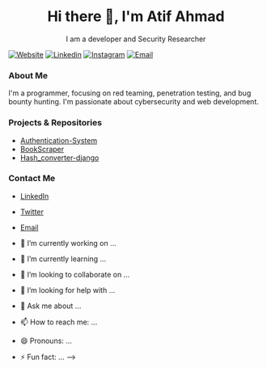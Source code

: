 <h1 align='center'> Hi there 👋, I'm Atif Ahmad   </h1>

<p align='center'>
  I am a developer and Security Researcher
</p>

 [![Website](https://img.shields.io/badge/Website-3776AB?style=for-the-badge)](atifahmad.pythonanywhere.com)
 [![Linkedin](https://img.shields.io/badge/LinkedIn-0077B5?style=for-the-badge&logo=linkedin&logoColor=white)](https://www.linkedin.com/in/atif-ahmad-031850238/)
 [![Instagram](https://img.shields.io/badge/Instagram-E4405F?style=for-the-badge&logo=instagram&logoColor=white)]([https://www.instagram.com/atifahmad.it](https://www.instagram.com/atifahmad.it/))
 [![Email](https://img.shields.io/badge/Email-8B89CC?style=for-the-badge&logo=protonmail&logoColor=white)](mailto:atifahmad13200@gmail.com)
### About Me
I'm a programmer, focusing on red teaming, penetration testing, and bug bounty hunting. I'm passionate about cybersecurity and web development.

### Projects & Repositories
- [Authentication-System](https://github.com/iAtifAhmad/Authentication-System)
- [BookScraper](https://github.com/iAtifAhmad/BookScraper)
- [Hash_converter-django](https://github.com/iAtifAhmad/Hash_converter-django)

### Contact Me
- [LinkedIn](https://linkedin.com/in/atif-ahmad-031850238)
- [Twitter](https://twitter.com/yourhandle)
- [Email](mailto:atifahmad13200@gmail.com)

- 🔭 I’m currently working on ...
- 🌱 I’m currently learning ...
- 👯 I’m looking to collaborate on ...
- 🤔 I’m looking for help with ...
- 💬 Ask me about ...
- 📫 How to reach me: ...
- 😄 Pronouns: ...
- ⚡ Fun fact: ...
-->
